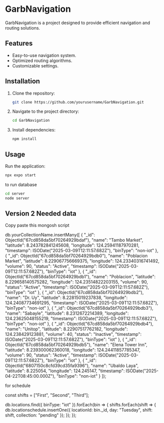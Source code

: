 # GarbNavigation

GarbNavigation is a project designed to provide efficient navigation and routing solutions.

## Features

- Easy-to-use navigation system.
- Optimized routing algorithms.
- Customizable settings.

## Installation

1. Clone the repository:
    ```bash
    git clone https://github.com/yourusername/GarbNavigation.git
    ```
2. Navigate to the project directory:
    ```bash
    cd GarbNavigation
    ```
3. Install dependencies:
    ```bash
    npm install
    ```

## Usage

Run the application:
```bash
npx expo start
```
to run database 
```bash
cd server
node server
```

## Version 2 Needed data 
Copy paste this mongosh script

db.yourCollectionName.insertMany([
  {
    "_id": ObjectId("67cd858da5bf70264929bdaf"),
    "name": "Tambo Market",
    "latitude": 8.243782841245608,
    "longitude": 124.25941187970281,
    "timestamp": ISODate("2025-03-09T12:11:57.682Z"),
    "binType": "non-iot"
  },
  {
    "_id": ObjectId("67cd858da5bf70264929bdb0"),
    "name": "Poblacion Market",
    "latitude": 8.229067756669375,
    "longitude": 124.23340316741492,
    "volume": 90,
    "status": "Active",
    "timestamp": ISODate("2025-03-09T12:11:57.682Z"),
    "binType": "iot"
  },
  {
    "_id": ObjectId("67cd858da5bf70264929bdb1"),
    "name": "Poblacion",
    "latitude": 8.229658140575282,
    "longitude": 124.23514822203155,
    "volume": 90,
    "status": "Active",
    "timestamp": ISODate("2025-03-09T12:11:57.682Z"),
    "binType": "iot"
  },
  {
    "_id": ObjectId("67cd858da5bf70264929bdb2"),
    "name": "Dr. Uy",
    "latitude": 8.22815019237838,
    "longitude": 124.24087734691295,
    "timestamp": ISODate("2025-03-09T12:11:57.682Z"),
    "binType": "non-iot"
  },
  {
    "_id": ObjectId("67cd858da5bf70264929bdb3"),
    "name": "Sabayle",
    "latitude": 8.2312672214389,
    "longitude": 124.23625048155219,
    "timestamp": ISODate("2025-03-09T12:11:57.682Z"),
    "binType": "non-iot"
  },
  {
    "_id": ObjectId("67cd858da5bf70264929bdb4"),
    "name": "Unitop",
    "latitude": 8.22907517762182,
    "longitude": 124.238429123881,
    "volume": 40,
    "status": "Inactive",
    "timestamp": ISODate("2025-03-09T12:11:57.682Z"),
    "binType": "iot"
  },
  {
    "_id": ObjectId("67cd858da5bf70264929bdb5"),
    "name": "Elena Tower Inn",
    "latitude": 8.239300062360018,
    "longitude": 124.24411857785347,
    "volume": 90,
    "status": "Active",
    "timestamp": ISODate("2025-03-09T12:11:57.682Z"),
    "binType": "iot"
  },
  {
    "_id": ObjectId("6807150c8cfd39cd35fa9396"),
    "name": "Ubaldo Laya",
    "latitude": 8.225054,
    "longitude": 124.245147,
    "timestamp": ISODate("2025-04-22T08:45:00.000Z"),
    "binType": "non-iot"
  }
]);

for schedule

const shifts = ["First", "Second", "Third"];

db.locations.find({ binType: "iot" }).forEach(bin => {
  shifts.forEach(shift => {
    db.locationschedule.insertOne({
      locationId: bin._id, 
      day: "Tuesday",
      shift: shift,
      collection: "pending"
    });
  });
});